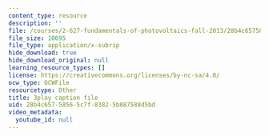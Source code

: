 ```yaml
---
content_type: resource
description: ''
file: /courses/2-627-fundamentals-of-photovoltaics-fall-2013/28b4c65758565c7f83825b887588d5bd_69H3kTwques.vtt
file_size: 10695
file_type: application/x-subrip
hide_download: true
hide_download_original: null
learning_resource_types: []
license: https://creativecommons.org/licenses/by-nc-sa/4.0/
ocw_type: OCWFile
resourcetype: Other
title: 3play caption file
uid: 28b4c657-5856-5c7f-8382-5b887588d5bd
video_metadata:
  youtube_id: null
---
```

